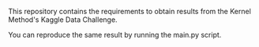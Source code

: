 This repository contains the requirements to obtain results from the Kernel Method's Kaggle Data Challenge.

You can reproduce the same result by running the main.py script.
